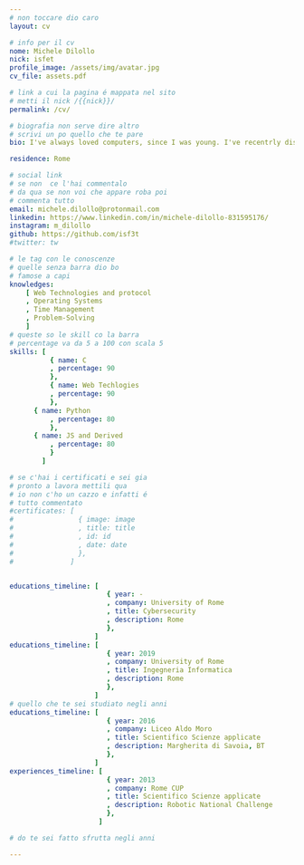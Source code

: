 ```yaml
---
# non toccare dio caro
layout: cv

# info per il cv 
nome: Michele Dilollo
nick: isfet
profile_image: /assets/img/avatar.jpg
cv_file: assets.pdf

# link a cui la pagina é mappata nel sito
# metti il nick /{{nick}}/
permalink: /cv/

# biografia non serve dire altro
# scrivi un po quello che te pare
bio: I've always loved computers, since I was young. I've recentrly discovered the world of CyberSecurity and it's amazing! 

residence: Rome

# social link 
# se non  ce l'hai commentalo
# da qua se non voi che appare roba poi 
# commenta tutto
email: michele.dilollo@protonmail.com
linkedin: https://www.linkedin.com/in/michele-dilollo-831595176/
instagram: m_dilollo 
github: https://github.com/isf3t
#twitter: tw

# le tag con le conoscenze
# quelle senza barra dio bo
# famose a capi
knowledges:
    [ Web Technologies and protocol
    , Operating Systems
    , Time Management
    , Problem-Solving
    ]
# queste so le skill co la barra
# percentage va da 5 a 100 con scala 5
skills: [
          { name: C
          , percentage: 90 
          },
          { name: Web Techlogies
          , percentage: 90
          },
	  { name: Python
          , percentage: 80
          },
	  { name: JS and Derived
          , percentage: 80
          }
        ]

# se c'hai i certificati e sei gia 
# pronto a lavora mettili qua
# io non c'ho un cazzo e infatti é 
# tutto commentato
#certificates: [
#                { image: image
#                , title: title
#                , id: id
#                , date: date
#                },
#              ]


educations_timeline: [
                        { year: -
                        , company: University of Rome
                        , title: Cybersecurity
                        , description: Rome
                        },
                     ]
educations_timeline: [
                        { year: 2019
                        , company: University of Rome
                        , title: Ingegneria Informatica
                        , description: Rome
                        },
                     ]
# quello che te sei studiato negli anni
educations_timeline: [
                        { year: 2016
                        , company: Liceo Aldo Moro
                        , title: Scientifico Scienze applicate
                        , description: Margherita di Savoia, BT
                        },
                     ]
experiences_timeline: [
                        { year: 2013
                        , company: Rome CUP
                        , title: Scientifico Scienze applicate
                        , description: Robotic National Challenge
                        },
                      ]

# do te sei fatto sfrutta negli anni

---
```



